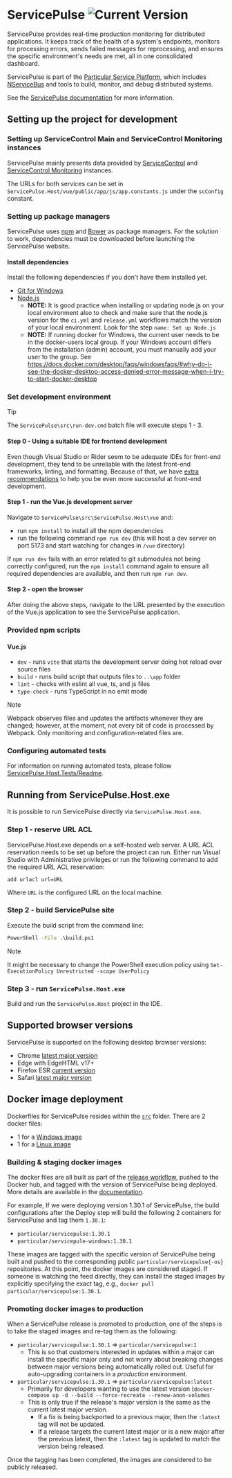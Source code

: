 # ServicePulse ![Current Version](https://img.shields.io/github/release/particular/servicepulse.svg?style=flat&label=current%20version)

ServicePulse provides real-time production monitoring for distributed applications. It keeps track of the health of a system's endpoints, monitors for processing errors, sends failed messages for reprocessing, and ensures the specific environment's needs are met, all in one consolidated dashboard.

ServicePulse is part of the [Particular Service Platform](https://particular.net/service-platform), which includes [NServiceBus](https://particular.net/nservicebus) and tools to build, monitor, and debug distributed systems.

See the [ServicePulse documentation](https://docs.particular.net/servicepulse/) for more information.

## Setting up the project for development

### Setting up ServiceControl Main and ServiceControl Monitoring instances

ServicePulse mainly presents data provided by [ServiceControl](https://docs.particular.net/servicecontrol) and [ServiceControl Monitoring](https://docs.particular.net/servicecontrol/monitoring-instances/) instances.

The URLs for both services can be set in `ServicePulse.Host/vue/public/app/js/app.constants.js` under the `scConfig` constant.

### Setting up package managers

ServicePulse uses [npm](https://www.npmjs.com/) and [Bower](https://bower.io/) as package managers. For the solution to work, dependencies must be downloaded before launching the ServicePulse website.

#### Install dependencies

Install the following dependencies if you don't have them installed yet.

- [Git for Windows](https://gitforwindows.org/)
- [Node.js](https://nodejs.org/en/download/)
  - **NOTE:** It is good practice when installing or updating node.js on your local environment also to check and make sure that the node.js version for the `ci.yml` and `release.yml` workflows match the version of your local environment. Look for the step `name: Set up Node.js`
  - **NOTE:** If running docker for Windows, the current user needs to be in the docker-users local group. If your Windows account differs from the installation (admin) account, you must manually add your user to the group. See <https://docs.docker.com/desktop/faqs/windowsfaqs/#why-do-i-see-the-docker-desktop-access-denied-error-message-when-i-try-to-start-docker-desktop>

### Set development environment

> [!TIP]
> The `ServicePulse\src\run-dev.cmd` batch file will execute steps 1 - 3.

#### Step 0 - Using a suitable IDE for frontend development

Even though Visual Studio or Rider seem to be adequate IDEs for front-end development, they tend to be unreliable with the latest front-end frameworks, linting, and formatting.
Because of that, we have [extra recommendations](/docs/frontend/frontend-ide.md) to help you be even more successful at front-end development.
 
#### Step 1 - run the Vue.js development server 

Navigate to `ServicePulse\src\ServicePulse.Host\vue` and:

- run `npm install` to install all the npm dependencies
- run the following command `npm run dev` (this will host a dev server on port 5173 and start watching for changes in `/vue` directory)

If `npm run dev` fails with an error related to git submodules not being correctly configured, run the `npm install` command again to ensure all required dependencies are available, and then run `npm run dev`.

#### Step 2 - open the browser

After doing the above steps, navigate to the URL presented by the execution of the Vue.js application to see the ServicePulse application.

### Provided npm scripts

#### Vue.js

- `dev` - runs `vite` that starts the development server doing hot reload over source files
- `build` - runs build script that outputs files to `..\app` folder
- `lint` - checks with eslint all vue, ts, and js files
- `type-check` - runs TypeScript in no emit mode

> [!NOTE]
> Webpack observes files and updates the artifacts whenever they are changed; however, at the moment, not every bit of code is processed by Webpack. Only monitoring and configuration-related files are.

### Configuring automated tests

For information on running automated tests, please follow [ServicePulse.Host.Tests/Readme](https://github.com/Particular/ServicePulse/blob/master/src/ServicePulse.Host.Tests/README.md).

## Running from ServicePulse.Host.exe

It is possible to run ServicePulse directly via `ServicePulse.Host.exe`.

### Step 1 - reserve URL ACL

ServicePulse.Host.exe depends on a self-hosted web server. A URL ACL reservation needs to be set up before the project can run. Either run Visual Studio with Administrative privileges or run the following command to add the required URL ACL reservation:

```
add urlacl url=URL
```

Where `URL` is the configured URL on the local machine.

### Step 2 - build ServicePulse site

Execute the build script from the command line:

```cmd
PowerShell -File .\build.ps1
```

> [!NOTE]
> It might be necessary to change the PowerShell execution policy using `Set-ExecutionPolicy Unrestricted -scope UserPolicy`

### Step 3 - run `ServicePulse.Host.exe`

Build and run the `ServicePulse.Host` project in the IDE.

## Supported browser versions

ServicePulse is supported on the following desktop browser versions:

- Chrome [latest major version](https://chromereleases.googleblog.com/)
- Edge with EdgeHTML v17+
- Firefox ESR [current version](https://www.mozilla.org/en-US/firefox/enterprise/)
- Safari [latest major version](https://developer.apple.com/safari/)

## Docker image deployment

Dockerfiles for ServicePulse resides within the [`src`](https://github.com/Particular/ServicePulse/tree/master/src) folder. There are 2 docker files:

- 1 for a [Windows image](https://github.com/Particular/ServicePulse/blob/master/src/dockerfile.iis)
- 1 for a [Linux image](https://github.com/Particular/ServicePulse/blob/master/src/dockerfile.nginx)

### Building & staging docker images

The docker files are all built as part of the [release workflow](https://github.com/Particular/ServicePulse/blob/master/.github/workflows/release.yml), pushed to the Docker hub, and tagged with the version of ServicePulse being deployed. More details are available in the [documentation](https://docs.particular.net/servicepulse/containerization/).

For example, If we were deploying version 1.30.1 of ServicePulse, the build configurations after the Deploy step will build the following 2 containers for ServicePulse and tag them `1.30.1`:

- `particular/servicepulse:1.30.1`
- `particular/servicepule-windows:1.30.1`

These images are tagged with the specific version of ServicePulse being built and pushed to the corresponding public `particular/servicepulse{-os}` repositories. At this point, the docker images are considered staged. If someone is watching the feed directly, they can install the staged images by explicitly specifying the exact tag, e.g., `docker pull particular/servicepulse:1.30.1`.

### Promoting docker images to production

When a ServicePulse release is promoted to production, one of the steps is to take the staged images and re-tag them as the following:

- `particular/servicepulse:1.30.1` => `particular/servicepulse:1`
  - This is so that customers interested in updates within a major can install the specific major only and not worry about breaking changes between major versions being automatically rolled out. Useful for auto-upgrading containers in a _production_ environment.
- `particular/servicepulse:1.30.1` => `particular/servicepulse:latest`
  - Primarily for developers wanting to use the latest version (`docker-compose up -d --build --force-recreate --renew-anon-volumes`
  - This is only true if the release's major version is the same as the current latest major version.
    - If a fix is being backported to a previous major, then the `:latest` tag will not be updated.
    - If a release targets the current latest major or is a new major after the previous latest, then the `:latest` tag is updated to match the version being released.

Once the tagging has been completed, the images are considered to be publicly released.
